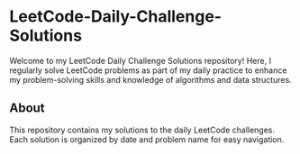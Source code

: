 # LeetCode-Daily-Challenge-Solutions

Welcome to my LeetCode Daily Challenge Solutions repository! Here, I regularly solve LeetCode problems as part of my daily practice to enhance my problem-solving skills and knowledge of algorithms and data structures.

## About

This repository contains my solutions to the daily LeetCode challenges. Each solution is organized by date and problem name for easy navigation.
